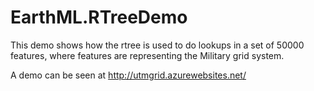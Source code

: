 # EarthML.RTreeDemo

This demo shows how the rtree is used to do lookups in a set of 50000 features, where features are representing the Military grid system.

A demo can be seen at http://utmgrid.azurewebsites.net/
